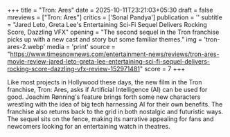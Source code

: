 +++
title = "Tron: Ares"
date = 2025-10-11T23:21:03+05:30
draft = false
mreviews = ["Tron: Ares"]
critics = ['Sonal Pandya']
publication = ''
subtitle = "Jared Leto, Greta Lee's Entertaining Sci-Fi Sequel Delivers Rocking Score, Dazzling VFX"
opening = "The second sequel in the Tron franchise picks up with a new cast and story but some familiar themes."
img = 'tron-ares-2.webp'
media = 'print'
source = "https://www.timesnownews.com/entertainment-news/reviews/tron-ares-movie-review-jared-leto-greta-lee-entertaining-sci-fi-sequel-delivers-rocking-score-dazzling-vfx-review-152971481"
score = 7
+++

Like most projects in Hollywood these days, the new film in the Tron franchise, Tron: Ares, asks if Artificial Intelligence (AI) can be used for good. Joachim Rønning's feature brings forth some new characters wrestling with the idea of big tech harnessing AI for their own benefits. The franchise also returns back to the grid in both nostalgic and futuristic ways. The sequel sits on the fence, making its narrative appealing for fans and newcomers looking for an entertaining watch in theatres.
